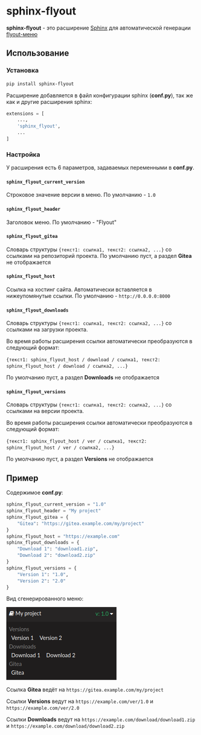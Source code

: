# sphinx-flyout

**sphinx-flyout** - это расширение [Sphinx](https://www.sphinx-doc.org/en/master/)
для автоматической генерации [flyout-меню](https://docs.readthedocs.io/en/stable/flyout-menu.html) 

## Использование

### Установка

```bash
pip install sphinx-flyout
```

Расширение добавляется в файл конфигурации sphinx (**conf.py**), так же как и другие расширения sphinx:

```python
extensions = [
    ...,
    'sphinx_flyout',
    ...
]
```

### Настройка

У расширения есть 6 параметров, задаваемых переменными в **conf.py**.

#### ``sphinx_flyout_current_version``

Строковое значение версии в меню. По умолчанию - `1.0`

#### ``sphinx_flyout_header``

Заголовок меню. По умолчанию - "Flyout"

#### ``sphinx_flyout_gitea``

Словарь структуры `{текст1: ссылка1, текст2: ссылка2, ...}` 
со ссылками на репозиторий проекта. По умолчанию пуст, 
а раздел **Gitea** не отображается 

#### ``sphinx_flyout_host``

Ссылка на хостинг сайта. Автоматически вставляется в нижеупомянутые ссылки. 
По умолчанию - `http://0.0.0.0:8000`

#### ``sphinx_flyout_downloads``

Словарь структуры `{текст1: ссылка1, текст2: ссылка2, ...}`
со ссылками на загрузки проекта.

Во время работы расширения ссылки автоматически преобразуются в следующий формат:

`{текст1: sphinx_flyout_host / download / ссылка1, текст2: sphinx_flyout_host / download / ссылка2, ...}`

По умолчанию пуст, а раздел **Downloads** не отображается

#### ``sphinx_flyout_versions``

Словарь структуры `{текст1: ссылка1, текст2: ссылка2, ...}`
со ссылками на версии проекта.

Во время работы расширения ссылки автоматически преобразуются в следующий формат:

`{текст1: sphinx_flyout_host / ver / ссылка1, текст2: sphinx_flyout_host / ver / ссылка2, ...}`

По умолчанию пуст, а раздел **Versions** не отображается

## Пример

Содержимое **conf.py**:
```python
sphinx_flyout_current_version = "1.0"
sphinx_flyout_header = "My project"
sphinx_flyout_gitea = {
    "Gitea": "https://gitea.example.com/my/project"
}
sphinx_flyout_host = "https://example.com"
sphinx_flyout_downloads = {
    "Download 1": "download1.zip",
    "Download 2": "download2.zip"
}
sphinx_flyout_versions = {
    "Version 1": "1.0",
    "Version 2": "2.0"
}
```

Вид сгенерированного меню:

![flyout](docs/images/menu.png)

Ссылка **Gitea** ведёт на `https://gitea.example.com/my/project`

Ссылки **Versions** ведут на `https://example.com/ver/1.0` и `https://example.com/ver/2.0`

Ссылки **Downloads** ведут на `https://example.com/download/download1.zip` и `https://example.com/download/download2.zip`